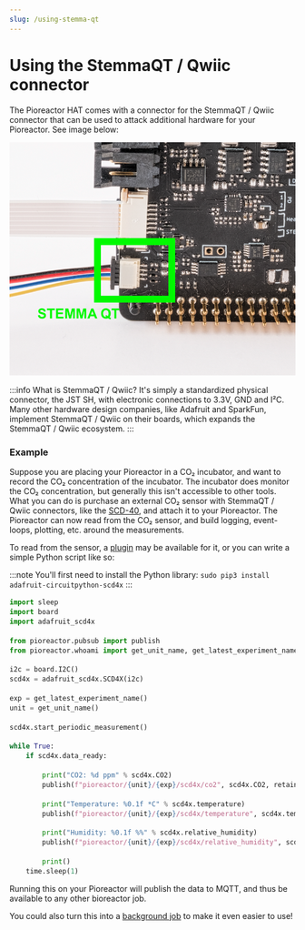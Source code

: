 ```yaml
---
slug: /using-stemma-qt
---
```

# Using the StemmaQT / Qwiic connector


The Pioreactor HAT comes with a connector for the StemmaQT / Qwiic connector that can be used to attack additional hardware for your Pioreactor. See image below:

 ![](/img/user-guide/stemma_qt.png)


:::info
What is StemmaQT / Qwiic? It's simply a standardized physical connector, the JST SH, with electronic connections to 3.3V, GND and I²C. Many other hardware design companies, like Adafruit and SparkFun, implement StemmaQT / Qwiic on their boards, which expands the StemmaQT / Qwiic ecosystem. 
:::


### Example

Suppose you are placing your Pioreactor in a CO₂ incubator, and want to record the CO₂ concentration of the incubator. The incubator does monitor the CO₂ concentration, but generally this isn't accessible to other tools. What you can do is purchase an external CO₂ sensor with StemmaQT / Qwiic connectors, like the [SCD-40](https://www.adafruit.com/product/5187), and attach it to your Pioreactor. The Pioreactor can now read from the CO₂ sensor, and build logging, event-loops, plotting, etc. around the measurements. 

To read from the sensor, a [plugin](/user-guide/using-community-plugins) may be available for it, or you can write a simple Python script like so:

:::note
You'll first need to install the Python library:
`sudo pip3 install adafruit-circuitpython-scd4x`
:::


```python
import sleep
import board
import adafruit_scd4x

from pioreactor.pubsub import publish
from pioreactor.whoami import get_unit_name, get_latest_experiment_name

i2c = board.I2C()
scd4x = adafruit_scd4x.SCD4X(i2c)

exp = get_latest_experiment_name()
unit = get_unit_name()

scd4x.start_periodic_measurement()

while True:
    if scd4x.data_ready:
        
        print("CO2: %d ppm" % scd4x.CO2)
        publish(f"pioreactor/{unit}/{exp}/scd4x/co2", scd4x.CO2, retain=True)

        print("Temperature: %0.1f *C" % scd4x.temperature)
        publish(f"pioreactor/{unit}/{exp}/scd4x/temperature", scd4x.temperature, retain=True)

        print("Humidity: %0.1f %%" % scd4x.relative_humidity)
        publish(f"pioreactor/{unit}/{exp}/scd4x/relative_humidity", scd4x.relative_humidity, retain=True)

        print()
    time.sleep(1)

```


Running this on your Pioreactor will publish the data to MQTT, and thus be available to any other bioreactor job. 

You could also turn this into a [background job](/developer-guide/intro-background-jobs) to make it even easier to use!
